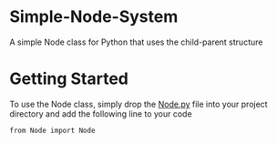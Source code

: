 # Simple-Node-System
A simple Node class for Python that uses the child-parent structure
# Getting Started
To use the Node class, simply drop the [Node.py](https://github.com/OguzhanTimur25/Simple-Node-System/blob/main/Node.py) file into your project directory and add the following line to your code
```
from Node import Node
```

